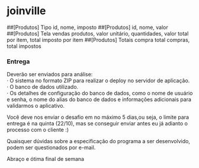 # joinville

##[Produtos] Tipo
id, nome, imposto
##[Produtos] 
id, nome, valor  
##[Produtos] Tela vendas
produtos, valor unitário, quantidades, valor total por item, total imposto por item
##[Produtos] Totais compra
total compras, total impostos

### Entrega
Deverão ser enviados para análise:  
·         O sistema no formato ZIP para realizar o deploy no servidor de aplicação.  
·         O banco de dados utilizado.  
·         Os detalhes de configuração do banco de dados, como o nome de usuário e senha, o nome do alias do banco de dados e informações adicionais para validarmos o aplicativo.

Você deve nos enviar o desafio em no máximo 5 dias,ou seja, o limite para entrega é na quinta (22/10), mas se conseguir enviar antes eu já adianto o processo com o cliente :)

Quaisquer dúvidas sobre a especificação do programa a ser desenvolvido, podem ser questionados por e-mail.

Abraço e ótima final de semana
